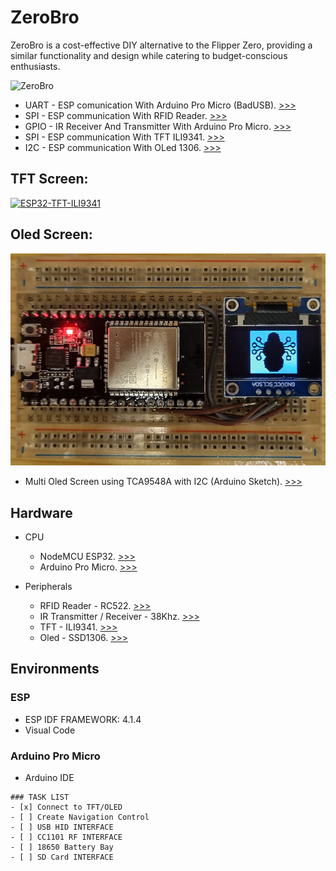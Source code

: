 # ZeroBro
ZeroBro is a cost-effective DIY alternative to the Flipper Zero, providing a similar functionality and design while catering to budget-conscious enthusiasts.

![ZeroBro](https://raw.githubusercontent.com/proxytype/ZeroBro/main/zerobro-1.PNG)

* UART - ESP comunication With Arduino Pro Micro (BadUSB). [>>>](https://github.com/proxytype/ZeroBro/tree/main/Sections/UART%20-%20Arduino%20Pro%20Micro)
* SPI - ESP communication With RFID Reader. [>>>](https://github.com/proxytype/ZeroBro/tree/main/Sections/SPI%20-%20RFID%20reader)
* GPIO - IR Receiver And Transmitter With Arduino Pro Micro. [>>>](https://github.com/proxytype/ZeroBro/tree/main/Sections/GPIO%20-%20IR)
* SPI - ESP communication With TFT ILI9341. [>>>](https://github.com/proxytype/ZeroBro/tree/main/Sections/SPI%20-%20TFT%20ILI9341)
* I2C - ESP communication With OLed 1306. [>>>](https://github.com/proxytype/ZeroBro/tree/main/Sections/I2C-%20OLED)


## TFT Screen:
[![ESP32-TFT-ILI9341](https://img.youtube.com/vi/Ap0bh388Uds/0.jpg)](https://www.youtube.com/embed/Ap0bh388Uds)

## Oled Screen:
![img](https://github.com/proxytype/ZeroBro/blob/f361cc0d8af86de086bf9072c415d846689d1ee1/esp32-oled.jpg)

* Multi Oled Screen using TCA9548A with I2C (Arduino Sketch). [>>>](https://github.com/proxytype/ZeroBro/tree/main/Experimental/Oled-Multiscreen/ESP32/Arduino)
  


## Hardware

* CPU
  * NodeMCU ESP32. [>>>](https://www.aliexpress.com/item/32834130422.html)
  * Arduino Pro Micro. [>>>](https://www.aliexpress.com/item/1005001622051348.html)

* Peripherals
   * RFID Reader - RC522. [>>>](https://www.aliexpress.com/item/1005004659043670.html)
   * IR Transmitter / Receiver - 38Khz. [>>>](https://www.aliexpress.com/item/4001237995692.html)
   * TFT - ILI9341. [>>>](https://www.aliexpress.com/item/1005004928951786.html)
   * Oled - SSD1306. [>>>](https://www.aliexpress.com/item/33036863902.html)

## Environments
### ESP
   * ESP IDF FRAMEWORK: 4.1.4
   * Visual Code

### Arduino Pro Micro
* Arduino IDE

```[tasklist]
### TASK LIST
- [x] Connect to TFT/OLED
- [ ] Create Navigation Control
- [ ] USB HID INTERFACE
- [ ] CC1101 RF INTERFACE
- [ ] 18650 Battery Bay
- [ ] SD Card INTERFACE
```
